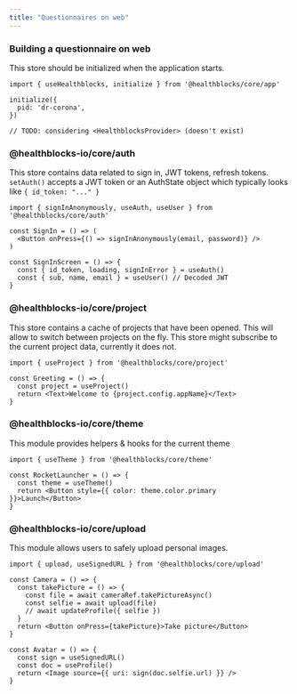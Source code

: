 ```yaml
---
title: "Questionnaires on web"
---
```


### Building a questionnaire on web

This store should be initialized when the application starts.

```tsx
import { useHealthblocks, initialize } from '@healthblocks/core/app'

initialize({
  pid: 'dr-corona',
})

// TODO: considering <HealthblocksProvider> (doesn't exist)
```

### @healthblocks-io/core/auth

This store contains data related to sign in, JWT tokens, refresh tokens. `setAuth()` accepts a JWT token or an AuthState object which typically looks like `{ id_token: "..." }`

```tsx
import { signInAnonymously, useAuth, useUser } from '@healthblocks/core/auth'

const SignIn = () => (
  <Button onPress={() => signInAnonymously(email, password)} />
)

const SignInScreen = () => {
  const { id_token, loading, signInError } = useAuth()
  const { sub, name, email } = useUser() // Decoded JWT
}
```

### @healthblocks-io/core/project

This store contains a cache of projects that have been opened. This will allow to switch between projects on the fly. This store might subscribe to the current project data, currently it does not.

```tsx
import { useProject } from '@healthblocks/core/project'

const Greeting = () => {
  const project = useProject()
  return <Text>Welcome to {project.config.appName}</Text>
}
```

### @healthblocks-io/core/theme

This module provides helpers & hooks for the current theme

```tsx
import { useTheme } from '@healthblocks/core/theme'

const RocketLauncher = () => {
  const theme = useTheme()
  return <Button style={{ color: theme.color.primary }}>Launch</Button>
}
```

### @healthblocks-io/core/upload

This module allows users to safely upload personal images.

```tsx
import { upload, useSignedURL } from '@healthblocks/core/upload'

const Camera = () => {
  const takePicture = () => {
    const file = await cameraRef.takePictureAsync()
    const selfie = await upload(file)
    // await updateProfile({ selfie })
  }
  return <Button onPress={takePicture}>Take picture</Button>
}

const Avatar = () => {
  const sign = useSignedURL()
  const doc = useProfile()
  return <Image source={{ uri: sign(doc.selfie.url) }} />
}
```
